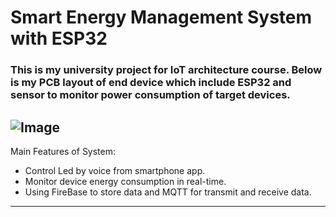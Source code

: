 # Smart Energy Management System with ESP32
### This is my university project for IoT architecture course. Below is my PCB layout of end device which include ESP32 and sensor to monitor power consumption of target devices.
![Image](https://github.com/user-attachments/assets/c9c5d15d-dd0c-44dc-94df-3ea04119b49d)
----------------------------
Main Features of System:
- Control Led by voice from smartphone app.
- Monitor device energy consumption in real-time.
- Using FireBase to store data and MQTT for transmit and receive data.
-----------------------------
